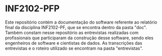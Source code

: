 # INF2102-PFP
Este repositório contém a documentação do software referente ao relatório final da disciplina INF2102-PF, que se encontra dentro da pasta "doc". Também constam nesse repositório as entrevistas realizadas com profissionais que participaram da construção desse software, sendo eles engenheiros de software e cientistas de dados. As transcrições das entrevistas e o roteiro utilizado se encontram na pasta "entrevistas". 
